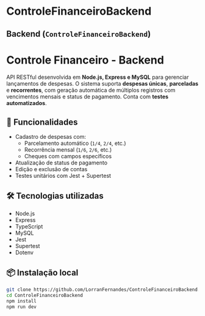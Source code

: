 # ControleFinanceiroBackend

## **Backend (`ControleFinanceiroBackend`)**


# Controle Financeiro - Backend

API RESTful desenvolvida em **Node.js, Express e MySQL** para gerenciar lançamentos de despesas. O sistema suporta **despesas únicas**, **parceladas** e **recorrentes**, com geração automática de múltiplos registros com vencimentos mensais e status de pagamento. Conta com **testes automatizados**.

## 🚀 Funcionalidades

- Cadastro de despesas com:
  - Parcelamento automático (`1/4`, `2/4`, etc.)
  - Recorrência mensal (`1/6`, `2/6`, etc.)
  - Cheques com campos específicos
- Atualização de status de pagamento
- Edição e exclusão de contas
- Testes unitários com Jest + Supertest

## 🛠 Tecnologias utilizadas

- Node.js
- Express
- TypeScript
- MySQL
- Jest
- Supertest
- Dotenv

## 📦 Instalação local

```bash
git clone https://github.com/LorranFernandes/ControleFinanceiroBackend.git
cd ControleFinanceiroBackend
npm install
npm run dev
